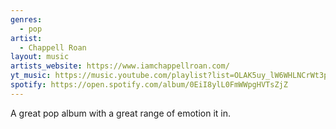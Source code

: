 ```yaml
---
genres:
  - pop
artist:
  - Chappell Roan
layout: music
artists_website: https://www.iamchappellroan.com/
yt_music: https://music.youtube.com/playlist?list=OLAK5uy_lW6WHLNCrWt3pI0IOf5v7t2-38pTc8_rA
spotify: https://open.spotify.com/album/0EiI8ylL0FmWWpgHVTsZjZ
---
```

A great pop album with a great range of emotion it in. 